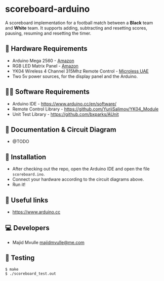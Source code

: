 # scoreboard-arduino

A scoreboard implementation for a football match between a **Black** team and **White** team. It supports adding, subtracting and resetting scores, pausing, resuming and resetting the timer.


## 🧰 Hardware Requirements

* Arduino Mega 2560 - [Amazon](https://amzn.eu/d/4R7KL9b)
* RGB LED Matrix Panel - [Amazon](https://amzn.eu/d/gCOoe4x)
* YK04 Wireless 4 Channel 315Mhz Remote Control - [Microless UAE](https://uae.microless.com/product/generic-wireless-4-channel-315mhz-remote-control-kits-receiver-module-for-arduino-4-channel-315mhz/)
* Two 5v power sources, for the display panel and the Arduino.

## 🧑‍💻 Software Requirements
* Arduino IDE - https://www.arduino.cc/en/software/
* Remote Control Library - https://github.com/YuriiSalimov/YK04_Module
* Unit Test Library - https://github.com/bxparks/AUnit


## 📄 Documentation & Circuit Diagram
- @TODO


## 🔧 Installation
- After checking out the repo, open the Arduino IDE and open the file `scoreboard.ino`.
- Connect your hardware according to the circuit diagrams above.
- Run it!


## 🔗 Useful links

- https://www.arduino.cc


## 💻 Developers

- Majid Mvulle <majidmvulle@me.com>


## 🧪 Testing <a name="testing"></a>

```shell
$ make
$ ./scoreboard_test.out
```
